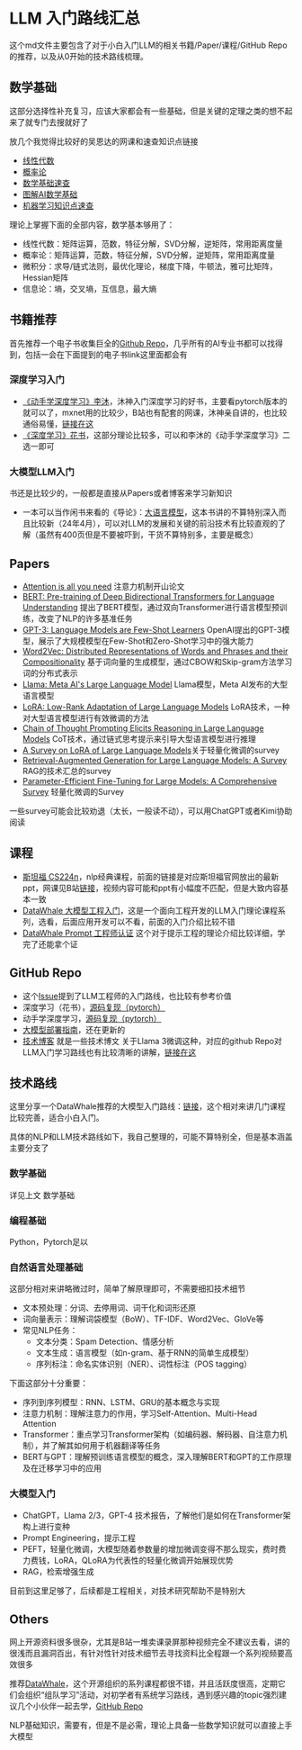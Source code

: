 # LLM 入门路线汇总

这个md文件主要包含了对于小白入门LLM的相关书籍/Paper/课程/GitHub Repo的推荐，以及从0开始的技术路线梳理。



## 数学基础

这部分选择性补充复习，应该大家都会有一些基础，但是关键的定理之类的想不起来了就专门去搜就好了

放几个我觉得比较好的吴恩达的网课和速查知识点链接

- [线性代数](https://www.bilibili.com/video/BV1Pg4y1X7Pa/?spm_id_from=333.999.0.0%5C&vd_source=85caee005d65cf61873d68b8ae05d319)
- [概率论](https://www.bilibili.com/video/BV1WH4y1q7o6/?vd_source=a6ba568092f18e40c35d199a6981f8dc)
- [数学基础速查](https://github.com/ben1234560/AiLearning-Theory-Applying/blob/master/%E5%BF%85%E5%A4%87%E6%95%B0%E5%AD%A6%E5%9F%BA%E7%A1%80.md)
- [图解AI数学基础](https://www.showmeai.tech/tutorials/83)
- [机器学习知识点速查](http://www.ai-start.com/CS229/2.CS229-Prob.html)

理论上掌握下面的全部内容，数学基本够用了：

- 线性代数：矩阵运算，范数，特征分解，SVD分解，逆矩阵，常用距离度量
- 概率论：矩阵运算，范数，特征分解，SVD分解，逆矩阵，常用距离度量
- 微积分：求导/链式法则，最优化理论，梯度下降，牛顿法，雅可比矩阵，Hessian矩阵
- 信息论：墒，交叉墒，互信息，最大熵


## 书籍推荐

首先推荐一个电子书收集巨全的[Github Repo](https://github.com/ytin16/awesome-machine-learning-1)，几乎所有的AI专业书都可以找得到，包括一会在下面提到的电子书link这里面都会有

### 深度学习入门

- [《动手学深度学习》李沐](https://zh.d2l.ai/)，沐神入门深度学习的好书，主要看pytorch版本的就可以了，mxnet用的比较少，B站也有配套的网课，沐神亲自讲的，也比较通俗易懂，[链接在这](https://space.bilibili.com/1567748478/channel/seriesdetail?sid=358497)
- [《深度学习》花书](https://github.com/ytin16/awesome-machine-learning-1/blob/master/Deep-Learning%E8%8A%B1%E4%B9%A6-%E3%80%8A%E6%B7%B1%E5%BA%A6%E5%AD%A6%E4%B9%A0%E3%80%8B-%E4%B8%AD%E6%96%87%E7%89%88.pdf)，这部分理论比较多，可以和李沐的《动手学深度学习》二选一即可

### 大模型LLM入门


书还是比较少的，一般都是直接从Papers或者博客来学习新知识

- 一本可以当作闲书来看的《导论》：[大语言模型](https://github.com/LLMBook-zh/LLMBook-zh.github.io)，这本书讲的不算特别深入而且比较新（24年4月），可以对LLM的发展和关键的前沿技术有比较直观的了解（虽然有400页但是不要被吓到，干货不算特别多，主要是概念）


## Papers

- [Attention is all you need](https://user.phil.hhu.de/~cwurm/wp-content/uploads/2020/01/7181-attention-is-all-you-need.pdf) 注意力机制开山论文
- [BERT: Pre-training of Deep Bidirectional Transformers for Language Understanding](https://arxiv.org/abs/1810.04805) 提出了BERT模型，通过双向Transformer进行语言模型预训练，改变了NLP的许多基准任务
- [GPT-3: Language Models are Few-Shot Learners](https://arxiv.org/abs/2005.14165) OpenAI提出的GPT-3模型，展示了大规模模型在Few-Shot和Zero-Shot学习中的强大能力
- [Word2Vec: Distributed Representations of Words and Phrases and their Compositionality](https://arxiv.org/abs/1310.4546) 基于词向量的生成模型，通过CBOW和Skip-gram方法学习词的分布式表示
- [Llama: Meta AI's Large Language Model](https://arxiv.org/abs/2302.13971) Llama模型，Meta AI发布的大型语言模型
- [LoRA: Low-Rank Adaptation of Large Language Models](https://arxiv.org/abs/2106.09685) LoRA技术，一种对大型语言模型进行有效微调的方法
- [Chain of Thought Prompting Elicits Reasoning in Large Language Models](https://arxiv.org/abs/2201.11903) CoT技术，通过链式思考提示来引导大型语言模型进行推理
- [A Survey on LoRA of Large Language Models](https://arxiv.org/pdf/2407.11046)关于轻量化微调的survey
- [Retrieval-Augmented Generation for Large Language Models: A Survey](https://arxiv.org/abs/2312.10997) RAG的技术汇总的survey
- [Parameter-Efficient Fine-Tuning for Large Models: A Comprehensive Survey](https://arxiv.org/abs/2403.14608) 轻量化微调的Survey

一些survey可能会比较劝退（太长，一般读不动），可以用ChatGPT或者Kimi协助阅读

## 课程

- [斯坦福 CS224n](https://web.stanford.edu/class/cs224n/)，nlp经典课程，前面的链接是对应斯坦福官网放出的最新ppt，网课见B站[链接](https://www.bilibili.com/video/BV1d6421f7oW/?vd_source=a6ba568092f18e40c35d199a6981f8dc)，视频内容可能和ppt有小幅度不匹配，但是大致内容基本一致
- [DataWhale 大模型工程入门](https://space.bilibili.com/431850986/channel/collectiondetail?sid=3306540)，这是一个面向工程开发的LLM入门理论课程系列，选看，后面应用开发可以不看，前面的入门介绍比较不错
- [DataWhale Prompt 工程师认证](https://datawhaler.feishu.cn/wiki/BhVQw3FlFitUTAkS4oXcSyJanph) 这个对于提示工程的理论介绍比较详细，学完了还能拿个证


## GitHub Repo

- 这个[Issue](https://github.com/ninehills/blog/issues/97)提到了LLM工程师的入门路线，也比较有参考价值
- 深度学习（花书），[源码复现（pytorch）](https://github.com/MingchaoZhu/DeepLearning)
- 动手学深度学习，[源码复现（pytorch）](https://github.com/ShusenTang/Dive-into-DL-PyTorch)
- [大模型部署指南](https://github.com/datawhalechina/self-llm)，还在更新的
- [技术博客](https://mlabonne.github.io/blog/) 就是一些技术博文 关于Llama 3微调这种，对应的github Repo对LLM入门学习路线也有比较清晰的讲解，[链接在这](https://github.com/mlabonne/llm-course)


## 技术路线

这里分享一个DataWhale推荐的大模型入门路线：[链接](https://datawhaler.feishu.cn/wiki/X9AVwtmvyi87bIkYpi2cNGlIn3v)，这个相对来讲几门课程比较完善，适合小白入门。

具体的NLP和LLM技术路线如下，我自己整理的，可能不算特别全，但是基本涵盖主要分支了

### 数学基础

详见上文 数学基础

### 编程基础

Python，Pytorch足以

### 自然语言处理基础

这部分相对来讲略微过时，简单了解原理即可，不需要细扣技术细节

- 文本预处理：分词、去停用词、词干化和词形还原
- 词向量表示：理解词袋模型（BoW）、TF-IDF、Word2Vec、GloVe等
- 常见NLP任务：
    - 文本分类：Spam Detection、情感分析
    - 文本生成：语言模型（如n-gram、基于RNN的简单生成模型）
    - 序列标注：命名实体识别（NER）、词性标注（POS tagging）

下面这部分十分重要：

- 序列到序列模型：RNN、LSTM、GRU的基本概念与实现
- 注意力机制：理解注意力的作用，学习Self-Attention、Multi-Head Attention
- Transformer：重点学习Transformer架构（如编码器、解码器、自注意力机制），并了解其如何用于机器翻译等任务
- BERT与GPT：理解预训练语言模型的概念，深入理解BERT和GPT的工作原理及在迁移学习中的应用


### 大模型入门

- ChatGPT，Llama 2/3，GPT-4 技术报告，了解他们是如何在Transformer架构上进行变种
- Prompt Engineering，提示工程
- PEFT，轻量化微调，大模型随着参数量的增加微调变得不那么现实，费时费力费钱，LoRA，QLoRA为代表性的轻量化微调开始展现优势
- RAG，检索增强生成


目前到这里足够了，后续都是工程相关，对技术研究帮助不是特别大

## Others

网上开源资料很多很杂，尤其是B站一堆卖课录屏那种视频完全不建议去看，讲的很浅而且漏洞百出，有针对性针对技术细节去寻找资料比全程跟一个系列视频要高效很多

推荐[DataWhale](https://www.datawhale.cn/)，这个开源组织的系列课程都很不错，并且活跃度很高，定期它们会组织“组队学习”活动，对初学者有系统学习路线，遇到感兴趣的topic强烈建议几个小伙伴一起去学，[GitHub Repo](https://github.com/datawhalechina)

NLP基础知识，需要有，但是不是必需，理论上具备一些数学知识就可以直接上手大模型